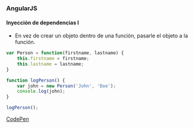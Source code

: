 ### AngularJS
#### Inyección de dependencias I

- En vez de crear un objeto dentro de una función, pasarle el objeto a la función.

```javascript
var Person = function(firstname, lastname) {
    this.firstname = firstname;
    this.lastname = lastname;
}

function logPerson() {
    var john = new Person('John', 'Doe');
    console.log(john);
}

logPerson();
```
[CodePen](https://codepen.io/MikelEiza/pen/EKQXad)
